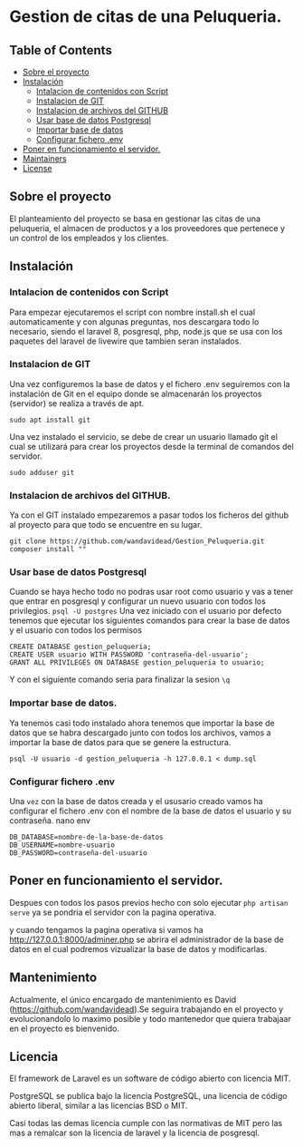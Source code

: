 
# Gestion de citas de una Peluqueria.

## Table of Contents

- [Sobre el proyecto](#sobre-el-proyecto)
- [Instalación](#instalacion)
  - [Intalacion de contenidos con Script](#install-script)
  - [Instalacion de GIT](#instalar-git)
  - [Instalacion de archivos del GITHUB](#github)
  - [Usar base de datos Postgresql](#Postgresql)
  - [Importar base de datos](#importar)
  - [Configurar fichero .env](#env)
- [Poner en funcionamiento el servidor.](#funcionamiento)
- [Maintainers](#maintainers)
- [License](#license)

<a id="sobre-el-proyecto"></a>

## Sobre el proyecto

El planteamiento del proyecto se basa en gestionar las citas de una peluqueria, el almacen de productos y a los proveedores que pertenece y  un control de los empleados y los clientes.

<a id="instalacion"></a>

<a id="install-script"></a>

## Instalación

### Intalacion de contenidos con Script 

Para empezar ejecutaremos el script con nombre install.sh el cual automaticamente y con algunas preguntas, nos descargara todo lo necesario, siendo el laravel 8, posgresql, php, node.js que se usa con los paquetes del laravel de livewire que tambien seran instalados.


<a id="instalar-git"></a>

### Instalacion de GIT

Una vez configuremos la base de datos y el fichero .env seguiremos con la instalación de Git en el equipo donde se almacenarán los proyectos (servidor) se realiza a través de apt.

`sudo apt install git`

Una vez instalado el servicio, se debe de crear un usuario llamado git el cual se utilizará para crear los proyectos desde la terminal de comandos del servidor.

`sudo adduser git`


<a id="github"></a>

### Instalacion de archivos del GITHUB.

Ya con el GIT instalado empezaremos a pasar todos los ficheros del github al proyecto para que todo se encuentre en su lugar.
``` term=
git clone https://github.com/wandavidead/Gestion_Peluqueria.git
composer install ""
``` 

<a id="Postgresql"></a>

### Usar base de datos Postgresql

Cuando se haya hecho todo no podras usar root como usuario y vas a tener que entrar en posgresql y configurar un nuevo usuario con todos los privilegios.
`psql -U postgres`
Una vez iniciado con el usuario por defecto tenemos que ejecutar los siguientes comandos para crear la base de datos y el usuario con todos los permisos

```sql=
CREATE DATABASE gestion_peluqueria;
CREATE USER usuario WITH PASSWORD 'contraseña-del-usuario';
GRANT ALL PRIVILEGES ON DATABASE gestion_peluqueria to usuario;
```

Y con el siguiente comando seria para finalizar la sesion `\q`

<a id="importar"></a>

### Importar base de datos.

Ya tenemos casi todo instalado ahora tenemos que importar la base de datos que se habra descargado junto con todos los archivos, vamos a importar la base de datos para que se genere la estructura.
```sql=
psql -U usuario -d gestion_peluqueria -h 127.0.0.1 < dump.sql
```

<a id="env"></a>

### Configurar fichero .env

Una `vez` con la base de datos creada y el ususario creado vamos ha configurar el fichero .env con el nombre de la base de datos el usuario y su contraseña.
nano env
```env=
DB_DATABASE=nombre-de-la-base-de-datos
DB_USERNAME=nombre-usuario
DB_PASSWORD=contraseña-del-usuario
```

<a id="funcionamiento"></a>

## Poner en funcionamiento el servidor.

Despues con todos los pasos previos hecho con solo ejecutar `php artisan serve` ya se pondria el servidor con la pagina operativa.

y cuando tengamos la pagina operativa si vamos ha  http://127.0.0.1:8000/adminer.php se abrira el administrador de la base de datos en el cual podremos vizualizar la base de datos y modificarlas.


<a id="mantenimiento"></a>

## Mantenimiento

Actualmente, el único encargado de mantenimiento es David (https://github.com/wandavidead).Se seguira trabajando en el proyecto y evolucionandolo lo maximo posible y todo mantenedor que quiera trabajaar en el proyecto es bienvenido.

<a id="licencia"></a>

## Licencia

El framework de Laravel es un software de código abierto con licencia MIT.

PostgreSQL se publica bajo la licencia PostgreSQL, una licencia de código abierto liberal, similar a las licencias BSD o MIT.

Casi todas las demas licencia cumple con las normativas de MIT pero las mas a remalcar son la licencia de laravel y la licencia de posgresql.
